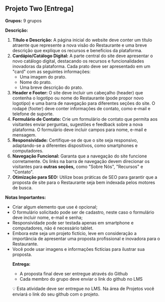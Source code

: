 ## Projeto Two [Entrega]

**Grupos:** 9 grupos

**Descrição:**

1. **Título e Descrição:** A página inicial do website deve conter um título atraente que represente a nova visão do Restaurante  e uma breve descrição que explique os recursos e benefícios da plataforma.
2. **Cardápio/Catálogo Digital:** A parte central do site deve apresentar o novo catálogo digital, destacando os recursos e funcionalidades inovadoras da plataforma. Cada prato deve ser apresentado em um "card" com as seguintes informações:
    - Uma imagem do prato.
    - Nome do prato.
    - Uma breve descrição do prato.
3. **Header e Footer:** O site deve incluir um cabeçalho (header) que contenha o logotipo ou nome do Restaurante (pode propor novo logotipo) e uma barra de navegação para diferentes seções do site. O rodapé (footer) deve conter informações de contato, como e-mail e telefone de suporte.
4. **Formulário de Contato:** Crie um formulário de contato que permita aos visitantes enviar perguntas, sugestões e feedback sobre a nova plataforma. O formulário deve incluir campos para nome, e-mail e mensagem.
5. **Responsividade:** Certifique-se de que o site seja responsivo, adaptando-se a diferentes dispositivos, como smartphones e computadores.
6. **Navegação Funcional:** Garanta que a navegação do site funcione corretamente. Os links na barra de navegação devem direcionar os visitantes para **outras seções,** como "Sobre Nós", "Recursos" e "Contato".
7. **Otimização para SEO:** Utilize boas práticas de SEO para garantir que a proposta de site para o Restaurante seja bem indexada pelos motores de busca.

**Notas Importantes:**

- Criar algum elemento que use <table> é opcional;
- O formulário solicitado pode ser de cadastro, neste caso o formulário deve incluir nome, e-mail e senha;
- Responsividade pode ser testada apenas em smartphone e computadores, não é necessário tablet.
- Embora este seja um projeto fictício, leve em consideração a importância de apresentar uma proposta profissional e inovadora para o Restaurante.
- Você pode usar imagens e informações fictícias para ilustrar sua proposta.

**Entrega:**

- A proposta final deve ser entregue através do Github
- Cada membro do grupo deve enviar o link do github no LMS


💡 Esta atividade deve ser entregue no LMS. Na área de Projetos você enviará o link do seu github com o projeto.

